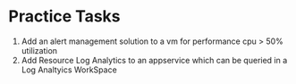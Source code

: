 # Practice Tasks  

1) Add an alert management solution to a vm for performance cpu > 50% utilization
2) Add Resource Log Analytics to an appservice which can be queried in a Log Analtyics WorkSpace
